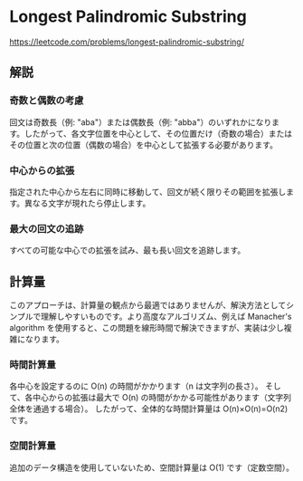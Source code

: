 # Longest Palindromic Substring
https://leetcode.com/problems/longest-palindromic-substring/


## 解説

### 奇数と偶数の考慮
回文は奇数長（例: "aba"）または偶数長（例: "abba"）のいずれかになります。したがって、各文字位置を中心として、その位置だけ（奇数の場合）またはその位置と次の位置（偶数の場合）を中心として拡張する必要があります。

### 中心からの拡張
指定された中心から左右に同時に移動して、回文が続く限りその範囲を拡張します。異なる文字が現れたら停止します。

### 最大の回文の追跡
すべての可能な中心での拡張を試み、最も長い回文を追跡します。


## 計算量
このアプローチは、計算量の観点から最適ではありませんが、解決方法としてシンプルで理解しやすいものです。より高度なアルゴリズム、例えば Manacher's algorithm を使用すると、この問題を線形時間で解決できますが、実装は少し複雑になります。

### 時間計算量
各中心を設定するのに O(n) の時間がかかります（n は文字列の長さ）。
そして、各中心からの拡張は最大で O(n) の時間がかかる可能性があります（文字列全体を通過する場合）。
したがって、全体的な時間計算量は O(n)×O(n)=O(n2) です。

### 空間計算量
追加のデータ構造を使用していないため、空間計算量は O(1) です（定数空間）。
